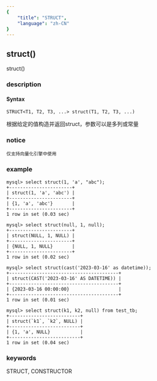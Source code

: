 ```yaml
---
{
    "title": "STRUCT",
    "language": "zh-CN"
}
---
```


<!-- 
Licensed to the Apache Software Foundation (ASF) under one
or more contributor license agreements.  See the NOTICE file
distributed with this work for additional information
regarding copyright ownership.  The ASF licenses this file
to you under the Apache License, Version 2.0 (the
"License"); you may not use this file except in compliance
with the License.  You may obtain a copy of the License at
  http://www.apache.org/licenses/LICENSE-2.0
Unless required by applicable law or agreed to in writing,
software distributed under the License is distributed on an
"AS IS" BASIS, WITHOUT WARRANTIES OR CONDITIONS OF ANY
KIND, either express or implied.  See the License for the
specific language governing permissions and limitations
under the License.
-->

## struct()

<version since="2.0.0">

struct()

</version>

### description

#### Syntax

`STRUCT<T1, T2, T3, ...> struct(T1, T2, T3, ...)`

根据给定的值构造并返回struct，参数可以是多列或常量

### notice

`仅支持向量化引擎中使用`

### example

```
mysql> select struct(1, 'a', "abc");
+-----------------------+
| struct(1, 'a', 'abc') |
+-----------------------+
| {1, 'a', 'abc'}       |
+-----------------------+
1 row in set (0.03 sec)

mysql> select struct(null, 1, null);
+-----------------------+
| struct(NULL, 1, NULL) |
+-----------------------+
| {NULL, 1, NULL}       |
+-----------------------+
1 row in set (0.02 sec)

mysql> select struct(cast('2023-03-16' as datetime));
+----------------------------------------+
| struct(CAST('2023-03-16' AS DATETIME)) |
+----------------------------------------+
| {2023-03-16 00:00:00}                  |
+----------------------------------------+
1 row in set (0.01 sec)

mysql> select struct(k1, k2, null) from test_tb;
+--------------------------+
| struct(`k1`, `k2`, NULL) |
+--------------------------+
| {1, 'a', NULL}           |
+--------------------------+
1 row in set (0.04 sec)
```

### keywords

STRUCT, CONSTRUCTOR
